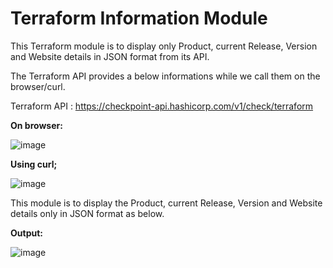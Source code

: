 # Terraform Information Module

This Terraform module is to display only Product, current Release, Version and Website details in JSON format from its API.



The Terraform API provides a below informations while we call them on the browser/curl.


Terraform API : https://checkpoint-api.hashicorp.com/v1/check/terraform



**On browser:**



![image](https://user-images.githubusercontent.com/27748402/202867386-dd7d0b6f-39b4-46f4-b8a7-3bb21bd4b1c4.png)




**Using curl;**


![image](https://user-images.githubusercontent.com/27748402/202867468-ab7581cb-8f8e-4740-a22c-9704dfe8da23.png)

This module is to display the Product, current Release, Version and Website details only in JSON format as below.



**Output:**


![image](https://user-images.githubusercontent.com/27748402/202867730-e99488f9-6821-478c-ac48-5461c65bcb10.png)


